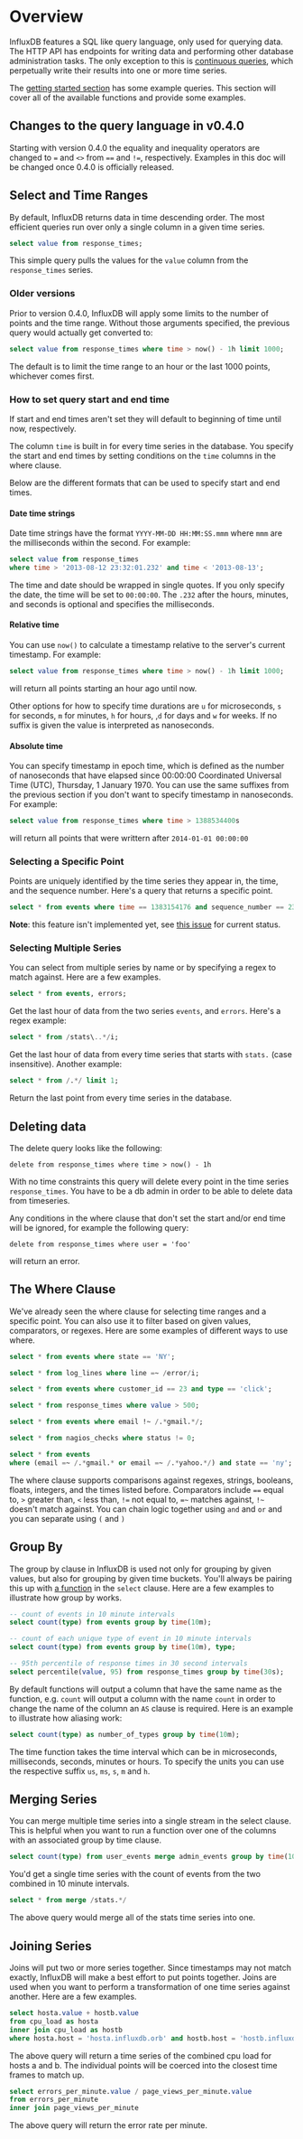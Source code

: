 # Overview

InfluxDB features a SQL like query language, only used for querying data. The HTTP API has endpoints for writing data and performing other database administration tasks. The only exception to this is [continuous queries](/docs/query_language/continuous_queries.html), which perpetually write their results into one or more time series.

The [getting started section](/docs) has some example queries. This section will cover all of the available functions and provide some examples.

## Changes to the query language in v0.4.0

Starting with version 0.4.0 the equality and inequality operators are
changed to `=` and `<>` from `==` and `!=`, respectively. Examples in this doc
will be changed once 0.4.0 is officially released.

## Select and Time Ranges

By default, InfluxDB returns data in time descending order. The most efficient queries run over only a single column in a given time series.

```sql
select value from response_times;
```

This simple query pulls the values for the `value` column from the `response_times` series.

### Older versions

Prior to version 0.4.0, InfluxDB will apply some limits to the number of points and the time range. Without those arguments specified, the previous query would actually get converted to:

```sql
select value from response_times where time > now() - 1h limit 1000;
```

The default is to limit the time range to an hour or the last 1000 points, whichever comes first.

### How to set query start and end time

If start and end times aren't set they will default to beginning of
time until now, respectively.

The column `time` is built in for every time series in the
database. You specify the start and end times by setting conditions on
the `time` columns in the where clause.

Below are the different formats that can be used to specify start and
end times.

#### Date time strings

Date time strings have the format `YYYY-MM-DD HH:MM:SS.mmm` where
`mmm` are the milliseconds within the second. For example:

```sql
select value from response_times
where time > '2013-08-12 23:32:01.232' and time < '2013-08-13';
```

The time and date should be wrapped in single quotes. If you only
specify the date, the time will be set to `00:00:00`. The `.232` after
the hours, minutes, and seconds is optional and specifies the
milliseconds.

#### Relative time

You can use `now()` to calculate a timestamp relative to the server's
current timestamp. For example:

```sql
select value from response_times where time > now() - 1h limit 1000;
```

will return all points starting an hour ago until now.

Other options for how to specify time durations are `u` for
microseconds, `s` for seconds, `m` for minutes, `h` for hours, ,`d`
for days and `w` for weeks. If no suffix is given the value is
interpreted as nanoseconds.

#### Absolute time

You can specify timestamp in epoch time, which is defined as the
number of nanoseconds that have elapsed since 00:00:00 Coordinated
Universal Time (UTC), Thursday, 1 January 1970. You can use the same
suffixes from the previous section if you don't want to specify
timestamp in nanoseconds. For example:

```sql
select value from response_times where time > 1388534400s
```

will return all points that were writtern after `2014-01-01 00:00:00`

### Selecting a Specific Point

Points are uniquely identified by the time series they appear in, the time, and the sequence number. Here's a query that returns a specific point.

```sql
select * from events where time == 1383154176 and sequence_number == 2321;
```

**Note**: this feature isn't implemented yet, see [this issue](https://github.com/influxdb/influxdb/issues/108) for current status.

### Selecting Multiple Series

You can select from multiple series by name or by specifying a regex to match against. Here are a few examples.

```sql
select * from events, errors;
```

Get the last hour of data from the two series `events`, and `errors`. Here's a regex example:

```sql
select * from /stats\..*/i;
```

Get the last hour of data from every time series that starts with `stats.` (case insensitive). Another example:

```sql
select * from /.*/ limit 1;
```

Return the last point from every time series in the database.

## Deleting data

The delete query looks like the following:

`delete from response_times where time > now() - 1h`

With no time constraints this query will delete every point in the
time series `response_times`. You have to be a db admin in order to be
able to delete data from timeseries.

Any conditions in the where clause that don't set the start and/or end
time will be ignored, for example the following query:

`delete from response_times where user = 'foo'`

will return an error.

## The Where Clause

We've already seen the where clause for selecting time ranges and a specific point. You can also use it to filter based on given values, comparators, or regexes. Here are some examples of different ways to use where.

```sql
select * from events where state == 'NY';

select * from log_lines where line =~ /error/i;

select * from events where customer_id == 23 and type == 'click';

select * from response_times where value > 500;

select * from events where email !~ /.*gmail.*/;

select * from nagios_checks where status != 0;

select * from events 
where (email =~ /.*gmail.* or email =~ /.*yahoo.*/) and state == 'ny';
```

The where clause supports comparisons against regexes, strings, booleans, floats, integers, and the times listed before. Comparators include `==` equal to, `>` greater than, `<` less than, `!=` not equal to, `=~` matches against, `!~` doesn't match against. You can chain logic together using `and` and `or` and you can separate using `(` and `)`

## Group By

The group by clause in InfluxDB is used not only for grouping by given values, but also for grouping by given time buckets. You'll always be pairing this up with [a function](/docs/query_language/functions.html) in the `select` clause. Here are a few examples to illustrate how group by works.

```sql
-- count of events in 10 minute intervals
select count(type) from events group by time(10m);

-- count of each unique type of event in 10 minute intervals
select count(type) from events group by time(10m), type;

-- 95th percentile of response times in 30 second intervals
select percentile(value, 95) from response_times group by time(30s);
```

By default functions will output a column that have the same name as the function, e.g. `count` will output a column with the name `count` in order to change the name of the column an `AS` clause is required. Here is an example to illustrate how aliasing work:

```sql
select count(type) as number_of_types group by time(10m);
```

The time function takes the time interval which can be in
microseconds, milliseconds, seconds, minutes or hours. To specify the
units you can use the respective suffix `us`, `ms`, `s`, `m` and `h`.

## Merging Series

You can merge multiple time series into a single stream in the select clause. This is helpful when you want to run a function over one of the columns with an associated group by time clause.

```sql
select count(type) from user_events merge admin_events group by time(10m)
```

You'd get a single time series with the count of events from the two combined in 10 minute intervals.

```sql
select * from merge /stats.*/
```

The above query would merge all of the stats time series into one.

## Joining Series

Joins will put two or more series together. Since timestamps may not match exactly, InfluxDB will make a best effort to put points together. Joins are used when you want to perform a transformation of one time series against another. Here are a few examples.

```sql
select hosta.value + hostb.value 
from cpu_load as hosta 
inner join cpu_load as hostb 
where hosta.host = 'hosta.influxdb.orb' and hostb.host = 'hostb.influxdb.org';
```

The above query will return a time series of the combined cpu load for hosts a and b. The individual points will be coerced into the closest time frames to match up.

```sql
select errors_per_minute.value / page_views_per_minute.value 
from errors_per_minute 
inner join page_views_per_minute 
```

The above query will return the error rate per minute.
